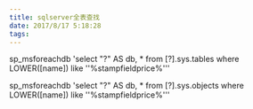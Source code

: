 ```yaml
---
title: sqlserver全表查找
date: 2017/8/17 5:18:28
tags:
---
```



sp_msforeachdb 'select "?" AS db, * from [?].sys.tables where LOWER([name]) like ''%stampfieldprice%'''

sp_msforeachdb 'select "?" AS db, * from [?].sys.objects where LOWER([name]) like ''%stampfieldprice%'''
